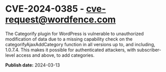 # CVE-2024-0385 - cve-request@wordfence.com

The Categorify plugin for WordPress is vulnerable to unauthorized modification of data due to a missing capability check on the categorifyAjaxAddCategory function in all versions up to, and including, 1.0.7.4. This makes it possible for authenticated attackers, with subscriber-level access and above, to add categories.

**Publish date:** 2024-03-13
